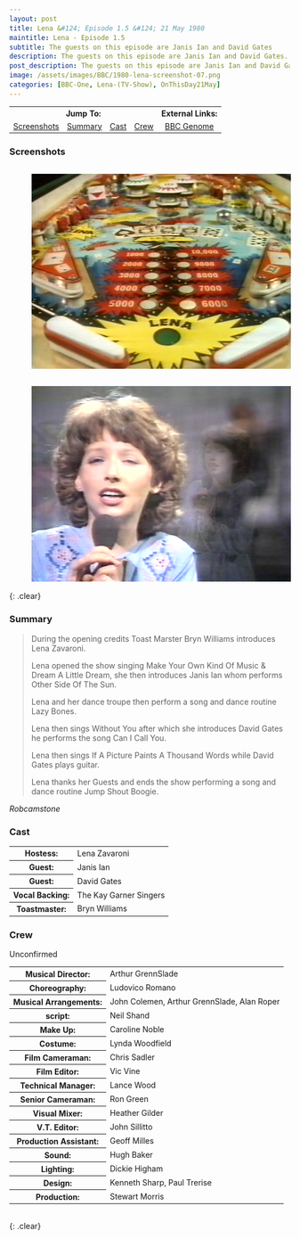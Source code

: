 ```yaml
---
layout: post
title: Lena &#124; Episode 1.5 &#124; 21 May 1980
maintitle: Lena - Episode 1.5
subtitle: The guests on this episode are Janis Ian and David Gates
description: The guests on this episode are Janis Ian and David Gates.
post_description: The guests on this episode are Janis Ian and David Gates
image: /assets/images/BBC/1980-lena-screenshot-07.png
categories: [BBC-One, Lena-(TV-Show), OnThisDay21May]
---
```


<table>
<tr align="center">
<th colspan="4">Jump To:</th>
<th>External Links:</th>
</tr>

<tr align="center">
<td><a href="#screenshots">Screenshots</a></td>
<td><a href="#summary">Summary</a></td>
<td><a href="#cast">Cast</a></td>
<td><a href="#crew">Crew</a></td>
<td><a class="external-link" href="https://genome.ch.bbc.co.uk/schedules/bbcone/london/1980-05-21#at-20.30">BBC Genome</a></td>
</tr>
</table>

### Screenshots
<figure class="fig1">
<img src="/assets/images/BBC/1980-lena-screenshot-01.png" class="full-width" />
</figure>

<figure class="fig2">
<img src="/assets/images/BBC/1980-lena-screenshot-07.png" class="full-width" />
</figure>

{: .clear}

### Summary
> During the opening credits Toast Marster Bryn Williams introduces Lena Zavaroni.
>
> Lena opened the show singing Make Your Own Kind Of Music &amp; Dream A Little Dream, she then introduces Janis Ian whom performs Other Side Of The Sun.
>
> Lena and her dance troupe then perform a song and dance routine Lazy Bones.
>
> Lena then sings Without You after which she introduces David Gates he performs the song Can I Call You.
>
> Lena then sings If A Picture Paints A Thousand Words while David Gates plays guitar.
>
> Lena thanks her Guests and ends the show performing a song and dance routine Jump Shout Boogie.

<cite>Robcamstone</cite>

### Cast
<table>
<tr><th>Hostess:</th><td>Lena Zavaroni</td></tr>
<tr><th>Guest:</th><td>Janis Ian</td></tr>
<tr><th>Guest:</th><td>David Gates</td></tr>
<tr><th>Vocal Backing:</th><td>The Kay Garner Singers</td></tr>
<tr><th>Toastmaster:</th><td>Bryn Williams</td></tr>
</table>

### Crew
 Unconfirmed

<table>
<tr><th>Musical Director:</th><td>Arthur GrennSlade</td></tr>

<tr><th>Choreography:</th><td>Ludovico Romano</td></tr>

<tr><th>Musical Arrangements:</th><td>John Colemen, Arthur GrennSlade, Alan Roper</td></tr>

<tr><th>script:</th><td>Neil Shand</td></tr>

<tr><th>Make Up:</th><td>Caroline Noble</td></tr>

<tr><th>Costume:</th><td>Lynda Woodfield</td></tr>

<tr><th>Film Cameraman:</th><td>Chris Sadler</td></tr>

<tr><th>Film Editor:</th><td>Vic Vine</td></tr>

<tr><th>Technical Manager:</th><td>Lance Wood</td></tr>

<tr><th>Senior Cameraman:</th><td>Ron Green</td></tr>

<tr><th>Visual Mixer:</th><td>Heather Gilder</td></tr>

<tr><th>V.T. Editor:</th><td>John Sillitto</td></tr>

<tr><th>Production Assistant:</th><td>Geoff Milles</td></tr>

<tr><th>Sound:</th><td>Hugh Baker</td></tr>

<tr><th>Lighting:</th><td>Dickie Higham</td></tr>

<tr><th>Design:</th><td>Kenneth Sharp, Paul Trerise</td></tr>

<tr><th>Production:</th><td>Stewart Morris</td></tr>
</table>

<br />{: .clear}

<style>
.fig1 {float:left; width:49%;}

.fig2 {float:right; width:49%;}

.fig3 {float:right; width:100%;}

figcaption {float:left; width:100%;}

@media screen and (orientation:portrait) {
.fig1, .fig2 {float:left; width:100%;}
figcaption {float:left; width:100%; margin-bottom: 10px;}
}
</style>
